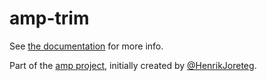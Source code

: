 # amp-trim

See [the documentation](http://amp.ampersandjs.com#amp-trim) for more info.

Part of the [amp project](http://amp.ampersandjs.com#amp-trim), initially created by [@HenrikJoreteg](http://twitter.com/henrikjoreteg).